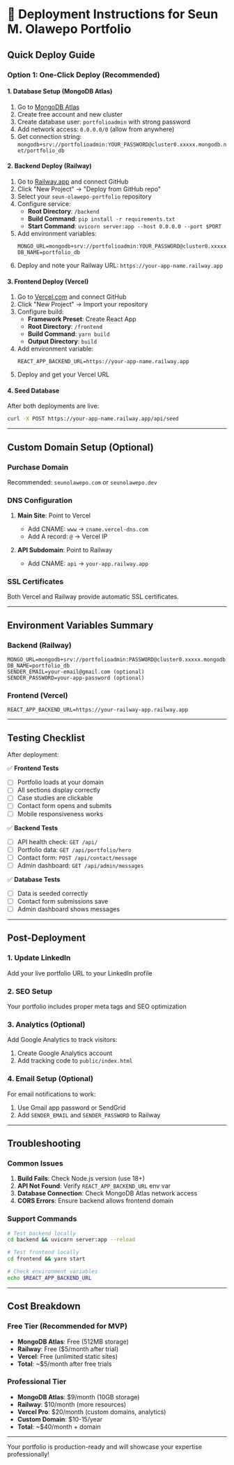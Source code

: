 # 🚀 Deployment Instructions for Seun M. Olawepo Portfolio

## Quick Deploy Guide

### **Option 1: One-Click Deploy (Recommended)**

#### **1. Database Setup (MongoDB Atlas)**
1. Go to [MongoDB Atlas](https://www.mongodb.com/atlas)
2. Create free account and new cluster
3. Create database user: `portfolioadmin` with strong password
4. Add network access: `0.0.0.0/0` (allow from anywhere)
5. Get connection string: `mongodb+srv://portfolioadmin:YOUR_PASSWORD@cluster0.xxxxx.mongodb.net/portfolio_db`

#### **2. Backend Deploy (Railway)**
1. Go to [Railway.app](https://railway.app) and connect GitHub
2. Click "New Project" → "Deploy from GitHub repo"
3. Select your `seun-olawepo-portfolio` repository
4. Configure service:
   - **Root Directory**: `/backend`
   - **Build Command**: `pip install -r requirements.txt`
   - **Start Command**: `uvicorn server:app --host 0.0.0.0 --port $PORT`
5. Add environment variables:
   ```
   MONGO_URL=mongodb+srv://portfolioadmin:YOUR_PASSWORD@cluster0.xxxxx.mongodb.net/portfolio_db
   DB_NAME=portfolio_db
   ```
6. Deploy and note your Railway URL: `https://your-app-name.railway.app`

#### **3. Frontend Deploy (Vercel)**
1. Go to [Vercel.com](https://vercel.com) and connect GitHub
2. Click "New Project" → Import your repository
3. Configure build:
   - **Framework Preset**: Create React App
   - **Root Directory**: `/frontend`
   - **Build Command**: `yarn build`
   - **Output Directory**: `build`
4. Add environment variable:
   ```
   REACT_APP_BACKEND_URL=https://your-app-name.railway.app
   ```
5. Deploy and get your Vercel URL

#### **4. Seed Database**
After both deployments are live:
```bash
curl -X POST https://your-app-name.railway.app/api/seed
```

---

## **Custom Domain Setup (Optional)**

### **Purchase Domain**
Recommended: `seunolawepo.com` or `seunolawepo.dev`

### **DNS Configuration**
1. **Main Site**: Point to Vercel
   - Add CNAME: `www` → `cname.vercel-dns.com`
   - Add A record: `@` → Vercel IP

2. **API Subdomain**: Point to Railway
   - Add CNAME: `api` → `your-app.railway.app`

### **SSL Certificates**
Both Vercel and Railway provide automatic SSL certificates.

---

## **Environment Variables Summary**

### **Backend (Railway)**
```env
MONGO_URL=mongodb+srv://portfolioadmin:PASSWORD@cluster0.xxxxx.mongodb.net/portfolio_db
DB_NAME=portfolio_db
SENDER_EMAIL=your-email@gmail.com (optional)
SENDER_PASSWORD=your-app-password (optional)
```

### **Frontend (Vercel)**
```env
REACT_APP_BACKEND_URL=https://your-railway-app.railway.app
```

---

## **Testing Checklist**

After deployment:

✅ **Frontend Tests**
- [ ] Portfolio loads at your domain
- [ ] All sections display correctly
- [ ] Case studies are clickable
- [ ] Contact form opens and submits
- [ ] Mobile responsiveness works

✅ **Backend Tests**
- [ ] API health check: `GET /api/`
- [ ] Portfolio data: `GET /api/portfolio/hero`
- [ ] Contact form: `POST /api/contact/message`
- [ ] Admin dashboard: `GET /api/admin/messages`

✅ **Database Tests**
- [ ] Data is seeded correctly
- [ ] Contact form submissions save
- [ ] Admin dashboard shows messages

---

## **Post-Deployment**

### **1. Update LinkedIn**
Add your live portfolio URL to your LinkedIn profile

### **2. SEO Setup**
Your portfolio includes proper meta tags and SEO optimization

### **3. Analytics (Optional)**
Add Google Analytics to track visitors:
1. Create Google Analytics account
2. Add tracking code to `public/index.html`

### **4. Email Setup (Optional)**
For email notifications to work:
1. Use Gmail app password or SendGrid
2. Add `SENDER_EMAIL` and `SENDER_PASSWORD` to Railway

---

## **Troubleshooting**

### **Common Issues**
1. **Build Fails**: Check Node.js version (use 18+)
2. **API Not Found**: Verify `REACT_APP_BACKEND_URL` env var
3. **Database Connection**: Check MongoDB Atlas network access
4. **CORS Errors**: Ensure backend allows frontend domain

### **Support Commands**
```bash
# Test backend locally
cd backend && uvicorn server:app --reload

# Test frontend locally  
cd frontend && yarn start

# Check environment variables
echo $REACT_APP_BACKEND_URL
```

---

## **Cost Breakdown**

### **Free Tier (Recommended for MVP)**
- **MongoDB Atlas**: Free (512MB storage)
- **Railway**: Free ($5/month after trial)
- **Vercel**: Free (unlimited static sites)
- **Total**: ~$5/month after free trials

### **Professional Tier**
- **MongoDB Atlas**: $9/month (10GB storage)
- **Railway**: $10/month (more resources)
- **Vercel Pro**: $20/month (custom domains, analytics)
- **Custom Domain**: $10-15/year
- **Total**: ~$40/month + domain

---

Your portfolio is production-ready and will showcase your expertise professionally!